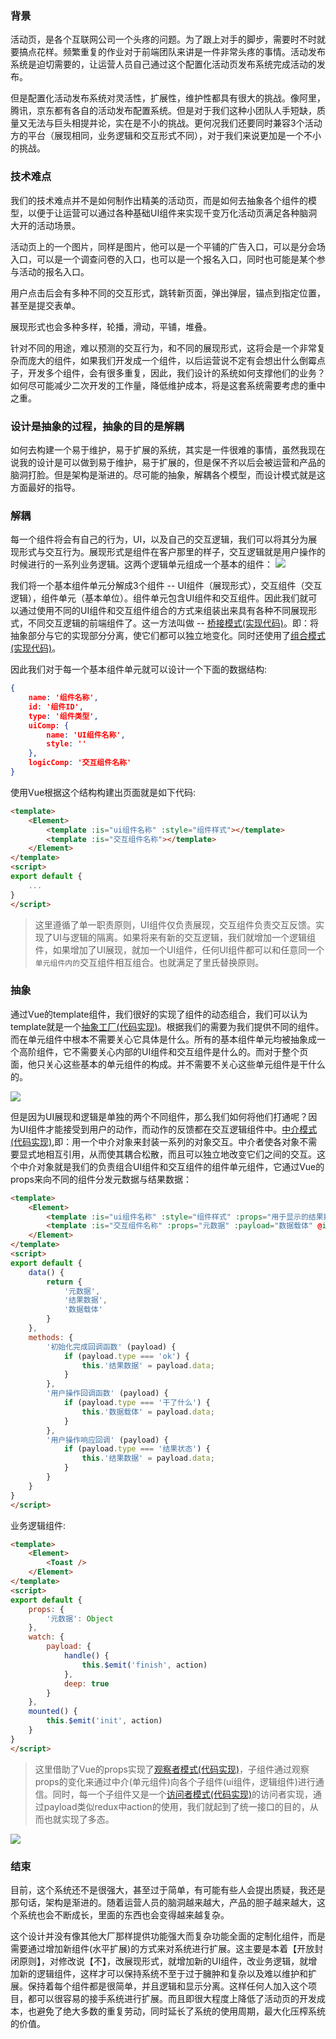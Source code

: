 ### 背景

活动页，是各个互联网公司一个头疼的问题。为了跟上对手的脚步，需要时不时就要搞点花样。频繁重复的作业对于前端团队来讲是一件非常头疼的事情。活动发布系统是迫切需要的，让运营人员自己通过这个配置化活动页发布系统完成活动的发布。

但是配置化活动发布系统对灵活性，扩展性，维护性都具有很大的挑战。像阿里，腾讯，京东都有各自的活动发布配置系统。但是对于我们这种小团队人手短缺，质量又无法与巨头相提并论，实在是不小的挑战。更何况我们还要同时兼容3个活动方的平台（展现相同，业务逻辑和交互形式不同），对于我们来说更加是一个不小的挑战。

### 技术难点

我们的技术难点并不是如何制作出精美的活动页，而是如何去抽象各个组件的模型，以便于让运营可以通过各种基础UI组件来实现千变万化活动页满足各种脑洞大开的活动场景。

活动页上的一个图片，同样是图片，他可以是一个平铺的广告入口，可以是分会场入口，可以是一个调查问卷的入口，也可以是一个报名入口，同时也可能是某个参与活动的报名入口。

用户点击后会有多种不同的交互形式，跳转新页面，弹出弹层，锚点到指定位置，甚至是提交表单。

展现形式也会多种多样，轮播，滑动，平铺，堆叠。

针对不同的用途，难以预测的交互行为，和不同的展现形式，这将会是一个非常复杂而庞大的组件，如果我们开发成一个组件，以后运营说不定有会想出什么倒霉点子，开发多个组件，会有很多重复，因此，我们设计的系统如何支撑他们的业务？如何尽可能减少二次开发的工作量，降低维护成本，将是这套系统需要考虑的重中之重。

### 设计是抽象的过程，抽象的目的是解耦

如何去构建一个易于维护，易于扩展的系统，其实是一件很难的事情，虽然我现在说我的设计是可以做到易于维护，易于扩展的，但是保不齐以后会被运营和产品的脑洞打脸。但是架构是渐进的。尽可能的抽象，解耦各个模型，而设计模式就是这方面最好的指导。

### 解耦

每一个组件将会有自己的行为，UI，以及自己的交互逻辑，我们可以将其分为展现形式与交互行为。展现形式是组件在客户那里的样子，交互逻辑就是用户操作的时候进行的一系列业务逻辑。这两个逻辑单元组成一个基本的组件：
![](https://user-gold-cdn.xitu.io/2018/11/14/16711afe8a6e2138?w=347&h=154&f=png&s=6157)

我们将一个基本组件单元分解成3个组件 -- UI组件（展现形式），交互组件（交互逻辑），组件单元（基本单位）。组件单元包含UI组件和交互组件。因此我们就可以通过使用不同的UI组件和交互组件组合的方式来组装出来具有各种不同展现形式，不同交互逻辑的前端组件了。这一方法叫做 -- [桥接模式(实现代码)](https://github.com/ryouaki/ECMAScript2016-Design-Patterns/blob/master/src/Bridge.js)。即：将抽象部分与它的实现部分分离，使它们都可以独立地变化。同时还使用了[组合模式(实现代码)](https://github.com/ryouaki/ECMAScript2016-Design-Patterns/blob/master/src/Composite.js)。

因此我们对于每一个基本组件单元就可以设计一个下面的数据结构:
```json
{
    name: '组件名称',
    id: '组件ID',
    type: '组件类型',
    uiComp: {
        name: 'UI组件名称',
        style: ''
    },
    logicComp: '交互组件名称'
}
```
使用Vue根据这个结构构建出页面就是如下代码:
```html
<template>
    <Element>
        <template :is="ui组件名称" :style="组件样式"></template>
        <template :is="交互组件名称"></template>
    </Element>
</template>
<script>
export default {
    ...
}
</script>
```
> 这里遵循了单一职责原则，UI组件仅负责展现，交互组件负责交互反馈。实现了UI与逻辑的隔离。如果将来有新的交互逻辑，我们就增加一个逻辑组件，如果增加了UI展现，就加一个UI组件，任何UI组件都可以和任意同一个`单元组件内的`交互组件相互组合。也就满足了里氏替换原则。

### 抽象

通过Vue的template组件，我们很好的实现了组件的动态组合，我们可以认为template就是一个[抽象工厂(代码实现)](https://github.com/ryouaki/ECMAScript2016-Design-Patterns/blob/master/src/AbstractFactory.js)。根据我们的需要为我们提供不同的组件。而在单元组件中根本不需要关心它具体是什么。所有的基本组件单元均被抽象成一个高阶组件<Element>，它不需要关心内部的UI组件和交互组件是什么的。而对于整个页面，他只关心这些基本的单元组件的构成。并不需要不关心这些单元组件是干什么的。

![](https://user-gold-cdn.xitu.io/2018/11/14/16711d4ace3d7ccf?w=407&h=549&f=png&s=21810)

但是因为UI展现和逻辑是单独的两个不同组件，那么我们如何将他们打通呢？因为UI组件才能接受到用户的动作，而动作的反馈都在交互逻辑组件中。[中介模式(代码实现)](https://github.com/ryouaki/ECMAScript2016-Design-Patterns/blob/master/src/Mediator.js),即：用一个中介对象来封装一系列的对象交互。中介者使各对象不需要显式地相互引用，从而使其耦合松散，而且可以独立地改变它们之间的交互。这个中介对象就是我们的负责组合UI组件和交互组件的组件单元组件，它通过Vue的props来向不同的组件分发元数据与结果数据：

```html
<template>
    <Element>
        <template :is="ui组件名称" :style="组件样式" :props="用于显示的结果数据" @action="用户操作回调函数"></template>
        <template :is="交互组件名称" :props="元数据" :payload="数据载体" @init="初始化完成回调函数" @finish="用户操作响应回调"></template>
    </Element>
</template>
<script>
export default {
    data() {
        return {
            '元数据',
            '结果数据',
            '数据载体'
        }
    },
    methods: {
        '初始化完成回调函数' (payload) {
            if (payload.type === 'ok') {
                this.'结果数据' = payload.data;
            }
        },
        '用户操作回调函数' (payload) {
            if (payload.type === '干了什么') {
                this.'数据载体' = payload.data;
            }
        },
        '用户操作响应回调' (payload) {
            if (payload.type === '结果状态') {
                this.'结果数据' = payload.data;
            }
        }
    }
}
</script>
```
业务逻辑组件:
```html
<template>
    <Element>
        <Toast />
    </Element>
</template>
<script>
export default {
    props: {
        '元数据': Object
    },
    watch: {
        payload: {
            handle() {
                this.$emit('finish', action)
            },
            deep: true
        }  
    },
    mounted() {
        this.$emit('init', action)
    }
}
</script>
```
> 这里借助了Vue的props实现了[观察者模式(代码实现)](https://github.com/ryouaki/ECMAScript2016-Design-Patterns/blob/master/src/Observer.js)，子组件通过观察props的变化来通过中介(单元组件)向各个子组件(ui组件，逻辑组件)进行通信。同时，每一个子组件又是一个[访问者模式(代码实现)](https://github.com/ryouaki/ECMAScript2016-Design-Patterns/blob/master/src/Visitor.js)的访问者实现，通过payload类似redux中action的使用，我们就起到了统一接口的目的，从而也就实现了多态。

![](https://user-gold-cdn.xitu.io/2018/11/14/1671212ad3ae5a65?w=382&h=420&f=png&s=19846)

### 结束

目前，这个系统还不是很强大，甚至过于简单，有可能有些人会提出质疑，我还是那句话，架构是渐进的。随着运营人员的脑洞越来越大，产品的胆子越来越大，这个系统也会不断成长，里面的东西也会变得越来越复杂。

这个设计并没有像其他大厂那样提供功能强大而复杂功能全面的定制化组件，而是需要通过增加新组件(水平扩展)的方式来对系统进行扩展。这主要是本着【开放封闭原则】，对修改说【不】，改展现形式，就增加新的UI组件，改业务逻辑，就增加新的逻辑组件，这样才可以保持系统不至于过于臃肿和复杂以及难以维护和扩展。保持着每个组件都是很简单，并且逻辑和显示分离。这样任何人加入这个项目，都可以很容易的接手系统进行扩展。而且即很大程度上降低了活动页的开发成本，也避免了绝大多数的重复劳动，同时延长了系统的使用周期，最大化压榨系统的价值。

